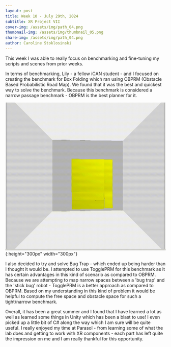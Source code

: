 ```yaml
---
layout: post
title: Week 10 - July 29th, 2024
subtitle: XR Project VII
cover-img: /assets/img/path_04.png
thumbnail-img: /assets/img/thumbnail_05.png
share-img: /assets/img/path_04.png
author: Caroline Stoklosinski
---
```


This week I was able to really focus on benchmarking and fine-tuning my scripts and scenes from prior weeks.

In terms of benchmarking, Lily - a fellow iCAN student - and I focused on creating the benchmark for Box Folding which ran using OBPRM (Obstacle Based Probabilistic Road Map). We found that it was the best and quickest way to solve the benchmark. Because this benchmark is considered a narrow passage benchmark - OBPRM is the best planner for it. 

![Box Gif](/assets/img/box.gif){:height="300px" width="300px"}

I also decided to try and solve Bug Trap - which ended up being harder than I thought it would be. I attempted to use TogglePRM for this benchmark as it has certain advantages in this kind of scenario as compared to OBPRM. Because we are attempting to map narrow spaces between a 'bug trap' and the 'stick bug' robot - TogglePRM is a better approach as compared to OBPRM. Based on my understanding in this kind of problem it would be helpful to compute the free space and obstacle space for such a tight/narrow benchmark. 

Overall, it has been a great summer and I found that I have learned a lot as well as learned some things in Unity which has been a blast to use! I even picked up a little bit of C# along the way which I am sure will be quite useful. I really enjoyed my time at Parasol - from learning some of what the lab does and getting to work with XR components - each part has left quite the impression on me and I am really thankful for this opportunity. 

